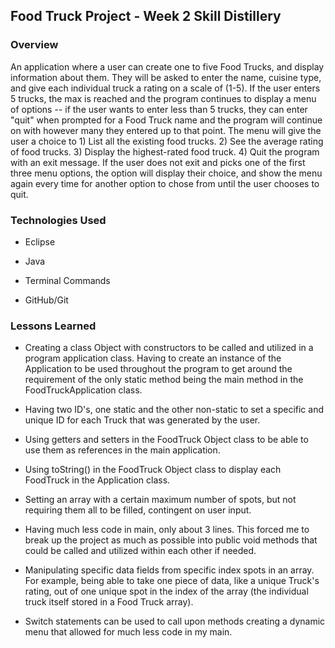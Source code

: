 ## Food Truck Project - Week 2 Skill Distillery

### Overview

An application where a user can create one to five Food Trucks, and display information about them.  They will be asked to enter the name, cuisine type, and give each individual truck a rating on a scale of (1-5).  If the user enters 5 trucks, the max is reached and the program continues to display a menu of options -- if the user wants to enter less than 5 trucks, they can enter "quit" when prompted for a Food Truck name and the program will continue on with however many they entered up to that point.  The menu will give the user a choice to 1) List all the existing food trucks. 2) See the average rating of food trucks. 3) Display the highest-rated food truck. 4) Quit the program with an exit message.  If the user does not exit and picks one of the first three menu options, the option will display their choice, and show the menu again every time for another option to chose from until the user chooses to quit.

### Technologies Used

- Eclipse

- Java

- Terminal Commands

- GitHub/Git


### Lessons Learned

- Creating a class Object with constructors to be called and utilized in a program application class.  Having to create an instance of the Application to be used throughout the program to get around the requirement of the only static method being the main method in the FoodTruckApplication class.

- Having two ID's, one static and the other non-static to set a specific and unique ID for each Truck that was generated by the user.

- Using getters and setters in the FoodTruck Object class to be able to use them as references in the main application.

- Using toString() in the FoodTruck Object class to display each FoodTruck in the Application class.

- Setting an array with a certain maximum number of spots, but not requiring them all to be filled, contingent on user input.

- Having much less code in main, only about 3 lines.  This forced me to break up the project as much as possible into public void methods that could be called and utilized within each other if needed.

- Manipulating specific data fields from specific index spots in an array. For example, being able to take one piece of data, like a unique Truck's rating, out of one unique spot in the index of the array (the individual truck itself stored in a Food Truck array).

- Switch statements can be used to call upon methods creating a dynamic menu that allowed for much less code in my main.
